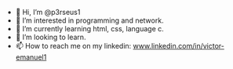 - 👋 Hi, I’m @p3rseus1
- 👀 I’m interested in programming and network.
- 🌱 I’m currently learning html, css, language c.
- 💞️ I’m looking to learn.
- 📫 How to reach me on my linkedin: www.linkedin.com/in/victor-emanuel1

<!---
p3rseus1/p3rseus1 is a ✨ special ✨ repository because its `README.md` (this file) appears on your GitHub profile.
You can click the Preview link to take a look at your changes.
--->
